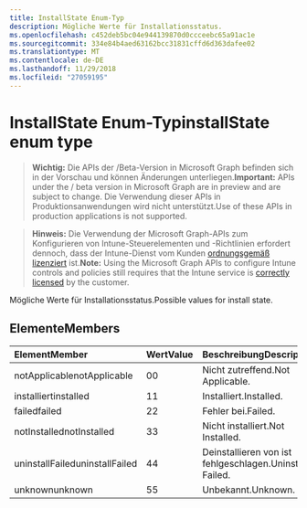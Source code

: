 ```yaml
---
title: InstallState Enum-Typ
description: Mögliche Werte für Installationsstatus.
ms.openlocfilehash: c452deb5bc04e944139870d0ccceebc65a91ac1e
ms.sourcegitcommit: 334e84b4aed63162bcc31831cffd6d363dafee02
ms.translationtype: MT
ms.contentlocale: de-DE
ms.lasthandoff: 11/29/2018
ms.locfileid: "27059195"
---
```

# <a name="installstate-enum-type"></a><span data-ttu-id="fe0c9-103">InstallState Enum-Typ</span><span class="sxs-lookup"><span data-stu-id="fe0c9-103">installState enum type</span></span>

> <span data-ttu-id="fe0c9-104">**Wichtig:** Die APIs der /Beta-Version in Microsoft Graph befinden sich in der Vorschau und können Änderungen unterliegen.</span><span class="sxs-lookup"><span data-stu-id="fe0c9-104">**Important:** APIs under the / beta version in Microsoft Graph are in preview and are subject to change.</span></span> <span data-ttu-id="fe0c9-105">Die Verwendung dieser APIs in Produktionsanwendungen wird nicht unterstützt.</span><span class="sxs-lookup"><span data-stu-id="fe0c9-105">Use of these APIs in production applications is not supported.</span></span>

> <span data-ttu-id="fe0c9-106">**Hinweis:** Die Verwendung der Microsoft Graph-APIs zum Konfigurieren von Intune-Steuerelementen und -Richtlinien erfordert dennoch, dass der Intune-Dienst vom Kunden [ordnungsgemäß lizenziert](https://go.microsoft.com/fwlink/?linkid=839381) ist.</span><span class="sxs-lookup"><span data-stu-id="fe0c9-106">**Note:** Using the Microsoft Graph APIs to configure Intune controls and policies still requires that the Intune service is [correctly licensed](https://go.microsoft.com/fwlink/?linkid=839381) by the customer.</span></span>

<span data-ttu-id="fe0c9-107">Mögliche Werte für Installationsstatus.</span><span class="sxs-lookup"><span data-stu-id="fe0c9-107">Possible values for install state.</span></span>
## <a name="members"></a><span data-ttu-id="fe0c9-108">Elemente</span><span class="sxs-lookup"><span data-stu-id="fe0c9-108">Members</span></span>
|<span data-ttu-id="fe0c9-109">Element</span><span class="sxs-lookup"><span data-stu-id="fe0c9-109">Member</span></span>|<span data-ttu-id="fe0c9-110">Wert</span><span class="sxs-lookup"><span data-stu-id="fe0c9-110">Value</span></span>|<span data-ttu-id="fe0c9-111">Beschreibung</span><span class="sxs-lookup"><span data-stu-id="fe0c9-111">Description</span></span>|
|:---|:---|:---|
|<span data-ttu-id="fe0c9-112">notApplicable</span><span class="sxs-lookup"><span data-stu-id="fe0c9-112">notApplicable</span></span>|<span data-ttu-id="fe0c9-113">0</span><span class="sxs-lookup"><span data-stu-id="fe0c9-113">0</span></span>|<span data-ttu-id="fe0c9-114">Nicht zutreffend.</span><span class="sxs-lookup"><span data-stu-id="fe0c9-114">Not Applicable.</span></span>|
|<span data-ttu-id="fe0c9-115">installiert</span><span class="sxs-lookup"><span data-stu-id="fe0c9-115">installed</span></span>|<span data-ttu-id="fe0c9-116">1</span><span class="sxs-lookup"><span data-stu-id="fe0c9-116">1</span></span>|<span data-ttu-id="fe0c9-117">Installiert.</span><span class="sxs-lookup"><span data-stu-id="fe0c9-117">Installed.</span></span>|
|<span data-ttu-id="fe0c9-118">failed</span><span class="sxs-lookup"><span data-stu-id="fe0c9-118">failed</span></span>|<span data-ttu-id="fe0c9-119">2</span><span class="sxs-lookup"><span data-stu-id="fe0c9-119">2</span></span>|<span data-ttu-id="fe0c9-120">Fehler bei.</span><span class="sxs-lookup"><span data-stu-id="fe0c9-120">Failed.</span></span>|
|<span data-ttu-id="fe0c9-121">notInstalled</span><span class="sxs-lookup"><span data-stu-id="fe0c9-121">notInstalled</span></span>|<span data-ttu-id="fe0c9-122">3</span><span class="sxs-lookup"><span data-stu-id="fe0c9-122">3</span></span>|<span data-ttu-id="fe0c9-123">Nicht installiert.</span><span class="sxs-lookup"><span data-stu-id="fe0c9-123">Not Installed.</span></span>|
|<span data-ttu-id="fe0c9-124">uninstallFailed</span><span class="sxs-lookup"><span data-stu-id="fe0c9-124">uninstallFailed</span></span>|<span data-ttu-id="fe0c9-125">4</span><span class="sxs-lookup"><span data-stu-id="fe0c9-125">4</span></span>|<span data-ttu-id="fe0c9-126">Deinstallieren von ist fehlgeschlagen.</span><span class="sxs-lookup"><span data-stu-id="fe0c9-126">Uninstall Failed.</span></span>|
|<span data-ttu-id="fe0c9-127">unknown</span><span class="sxs-lookup"><span data-stu-id="fe0c9-127">unknown</span></span>|<span data-ttu-id="fe0c9-128">5</span><span class="sxs-lookup"><span data-stu-id="fe0c9-128">5</span></span>|<span data-ttu-id="fe0c9-129">Unbekannt.</span><span class="sxs-lookup"><span data-stu-id="fe0c9-129">Unknown.</span></span>|





